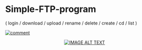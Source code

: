 # Simple-FTP-program
( login / download / upload / rename / delete / create / cd / list )


[![comment](https://youtu.be/vDSxfdBZH7s/0.jpg)](https://youtu.be/vDSxfdBZH7s "comment")


<div align="center">
  <a href="https://www.youtube.com/watch?v=https://youtu.be/vDSxfdBZH7s/0.jpg"><img src="https://img.youtube.com/vi/https://youtu.be/vDSxfdBZH7s/0.jpg/0.jpg" alt="IMAGE ALT TEXT"></a>
</div>
